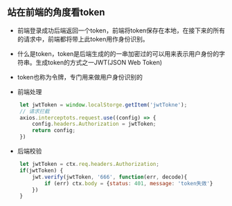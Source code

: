 ## 站在前端的角度看token
- 前端登录成功后端返回一个token，前端将token保存在本地，在接下来的所有的请求中，前端都将带上此token用作身份识别。

- 什么是token，token是后端生成的的一串加密过的可以用来表示用户身份的字符串。生成token的方式之一JWT(JSON Web Token)

- token也称为令牌，专门用来做用户身份识别的

- 前端处理
```js
    let jwtToken = window.localStorge.getItem('jwtTokne');
    // 请求拦截
    axios.interceptots.request.use((config) => {
        config.headers.Authorization = jwtToken;
        return config;
    })
```

- 后端校验
```js
    let jwtToken = ctx.req.headers.Authorization;
    if(jwtToken) {
        jwt.verify(jwtToken, '666', function(err, decode){
            if (err) ctx.body = {status: 401, message: 'token失效'}
        })
    }
```